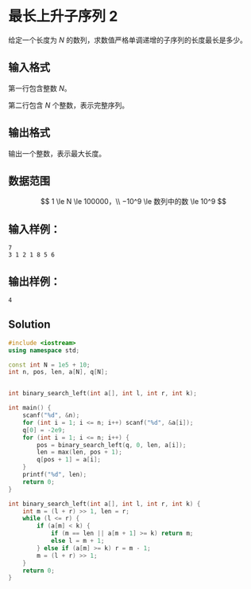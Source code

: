 # 最长上升子序列 2

给定一个长度为 $N$ 的数列，求数值严格单调递增的子序列的长度最长是多少。

## 输入格式

第一行包含整数 $N$。

第二行包含 $N$ 个整数，表示完整序列。

## 输出格式

输出一个整数，表示最大长度。

## 数据范围

$$
1 \le N \le 100000，\\
−10^9 \le 数列中的数 \le 10^9
$$

## 输入样例：

```text
7
3 1 2 1 8 5 6
```

## 输出样例：

```text
4
```

## Solution

```Cpp
#include <iostream>
using namespace std;

const int N = 1e5 + 10;
int n, pos, len, a[N], q[N];


int binary_search_left(int a[], int l, int r, int k);

int main() {
    scanf("%d", &n);
    for (int i = 1; i <= n; i++) scanf("%d", &a[i]);
    q[0] = -2e9;
    for (int i = 1; i <= n; i++) {
        pos = binary_search_left(q, 0, len, a[i]);
        len = max(len, pos + 1);
        q[pos + 1] = a[i];
    }
    printf("%d", len);
    return 0;
}

int binary_search_left(int a[], int l, int r, int k) {
    int m = (l + r) >> 1, len = r;
    while (l <= r) {
        if (a[m] < k) {
            if (m == len || a[m + 1] >= k) return m;
            else l = m + 1;
        } else if (a[m] >= k) r = m - 1;
        m = (l + r) >> 1;
    }
    return 0;
}
```

